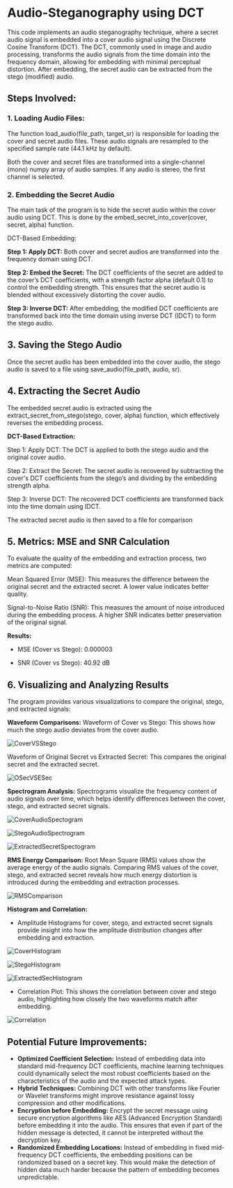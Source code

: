 # Audio-Steganography using DCT

This code implements an audio steganography technique, where a secret audio signal is embedded into a cover audio signal using the Discrete Cosine Transform (DCT). The DCT, commonly used in image and audio processing, transforms the audio signals from the time domain into the frequency domain, allowing for embedding with minimal perceptual distortion. After embedding, the secret audio can be extracted from the stego (modified) audio.

## Steps Involved: 

### **1. Loading Audio Files:**
The function load_audio(file_path, target_sr) is responsible for loading the cover and secret audio files. These audio signals are resampled to the specified sample rate (44.1 kHz by default).

Both the cover and secret files are transformed into a single-channel (mono) numpy array of audio samples. If any audio is stereo, the first channel is selected.

### **2. Embedding the Secret Audio**
The main task of the program is to hide the secret audio within the cover audio using DCT. This is done by the embed_secret_into_cover(cover, secret, alpha) function.

DCT-Based Embedding:

**Step 1: Apply DCT:** Both cover and secret audios are transformed into the frequency domain using DCT.

**Step 2: Embed the Secret:** The DCT coefficients of the secret are added to the cover’s DCT coefficients, with a strength factor alpha (default 0.1) to control the embedding strength. This ensures that the secret audio is blended without excessively distorting the cover audio.

**Step 3: Inverse DCT:** After embedding, the modified DCT coefficients are transformed back into the time domain using inverse DCT (IDCT) to form the stego audio.

## **3. Saving the Stego Audio**
Once the secret audio has been embedded into the cover audio, the stego audio is saved to a file using save_audio(file_path, audio, sr).

## **4. Extracting the Secret Audio**
The embedded secret audio is extracted using the extract_secret_from_stego(stego, cover, alpha) function, which effectively reverses the embedding process.

**DCT-Based Extraction:**

Step 1: Apply DCT: The DCT is applied to both the stego audio and the original cover audio.

Step 2: Extract the Secret: The secret audio is recovered by subtracting the cover's DCT coefficients from the stego’s and dividing by the embedding strength alpha.

Step 3: Inverse DCT: The recovered DCT coefficients are transformed back into the time domain using IDCT.

The extracted secret audio is then saved to a file for comparison

## **5. Metrics: MSE and SNR Calculation**
To evaluate the quality of the embedding and extraction process, two metrics are computed:

Mean Squared Error (MSE): This measures the difference between the original secret and the extracted secret. A lower value indicates better quality.

Signal-to-Noise Ratio (SNR): This measures the amount of noise introduced during the embedding process. A higher SNR indicates better preservation of the original signal.

**Results:** 
- MSE (Cover vs Stego): 0.000003

- SNR (Cover vs Stego): 40.92 dB

## **6. Visualizing and Analyzing Results**

The program provides various visualizations to compare the original, stego, and extracted signals:

**Waveform Comparisons:**
Waveform of Cover vs Stego: This shows how much the stego audio deviates from the cover audio.

![CoverVSStego](https://github.com/user-attachments/assets/baeb3db9-8cbd-4b78-a63d-19f468e44aa6)


Waveform of Original Secret vs Extracted Secret: This compares the original secret and the extracted secret.

![OSecVSESec](https://github.com/user-attachments/assets/5010c799-6b44-448c-8bd0-631fd706db51)


**Spectrogram Analysis:**
Spectrograms visualize the frequency content of audio signals over time, which helps identify differences between the cover, stego, and extracted secret signals.

![CoverAudioSpectogram](https://github.com/user-attachments/assets/b3b6f4b3-a494-4dfa-b0ce-6542b0548eb8)

![StegoAudioSpectrogram](https://github.com/user-attachments/assets/6959ca47-6c2f-4dbe-a13e-6eeff191dafe)

![ExtractedSecretSpectogram](https://github.com/user-attachments/assets/528f3e9c-7e2f-4f3a-b958-8f4304a59a20)


**RMS Energy Comparison:**
Root Mean Square (RMS) values show the average energy of the audio signals. Comparing RMS values of the cover, stego, and extracted secret reveals how much energy distortion is introduced during the embedding and extraction processes.

![RMSComparison](https://github.com/user-attachments/assets/5726d824-e762-4d8d-9183-11e79d0f2b56)


**Histogram and Correlation:**
- Amplitude Histograms for cover, stego, and extracted secret signals provide insight into how the amplitude distribution changes after embedding and extraction.

![CoverHistogram](https://github.com/user-attachments/assets/3725a454-e498-4441-9e39-ee347427c27b)

![StegoHistogram](https://github.com/user-attachments/assets/b168a531-699f-40db-9598-e6cc089b998f)

![ExtractedSecHistogram](https://github.com/user-attachments/assets/1c4a1cfe-5069-4e76-a42c-292a8505cd15)


- Correlation Plot: This shows the correlation between cover and stego audio, highlighting how closely the two waveforms match after embedding.

![Correlation](https://github.com/user-attachments/assets/ab72a5e5-1dde-4b01-a7ad-a88d8e9220f9)

## Potential Future Improvements:
- **Optimized Coefficient Selection:** Instead of embedding data into standard mid-frequency DCT coefficients, machine learning techniques could dynamically select the most robust coefficients based on the characteristics of the audio and the expected attack types.
- **Hybrid Techniques:** Combining DCT with other transforms like Fourier or Wavelet transforms might improve resistance against lossy compression and other modifications.
- **Encryption before Embedding:** Encrypt the secret message using secure encryption algorithms like AES (Advanced Encryption Standard) before embedding it into the audio. This ensures that even if part of the hidden message is detected, it cannot be interpreted without the decryption key.
- **Randomized Embedding Locations:** Instead of embedding in fixed mid-frequency DCT coefficients, the embedding positions can be randomized based on a secret key. This would make the detection of hidden data much harder because the pattern of embedding becomes unpredictable.



